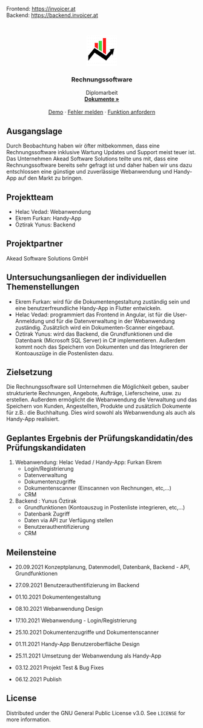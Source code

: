 Frontend: https://invoicer.at
<br/>
Backend: https://backend.invoicer.at


<!-- PROJECT LOGO -->
<br />
<p align="center">
  <a href="https://github.com/OeztirakYunus/Rechnungssoftware">
    <img src="images/logo.png" alt="Logo" width="80" height="80">
  </a>

  <h3 align="center">Rechnungssoftware</h3>

  <p align="center">
    Diplomarbeit
    <br />
    <a href="https://github.com/OeztirakYunus/Rechnungssoftware"><strong>Dokumente »</strong></a>
    <br />
    <br />
    <a href="https://github.com/OeztirakYunus/Rechnungssoftware">Demo</a>
    ·
    <a href="https://github.com/OeztirakYunus/Rechnungssoftware/issues">Fehler melden</a>
    ·
    <a href="https://github.com/OeztirakYunus/Rechnungssoftware/issues">Funktion anfordern</a>
  </p>
</p>


## Ausgangslage

Durch Beobachtung haben wir öfter mitbekommen, dass eine Rechnungssoftware inklusive Wartung Updates und Support meist teuer ist. Das Unternehmen Akead Software Solutions teilte uns mit, dass eine Rechnungssoftware bereits sehr gefragt ist und daher haben wir uns dazu entschlossen eine günstige und zuverlässige Webanwendung und Handy-App auf den Markt zu bringen.


## Projektteam

* Helac Vedad: Webanwendung
* Ekrem Furkan: Handy-App
* Öztirak Yunus: Backend


## Projektpartner

Akead Software Solutions GmbH


## Untersuchungsanliegen der individuellen Themenstellungen

* Ekrem Furkan: wird für die Dokumentengestaltung zuständig sein und eine benutzerfreundliche Handy-App in Flutter entwickeln.
* Helac Vedad: programmiert das Frontend in Angular, ist für die User-Anmeldung und für die Datenverwaltung in der Webanwendung zuständig. Zusätzlich wird ein Dokumenten-Scanner eingebaut.
* Öztirak Yunus: wird das Backend, die Grundfunktionen und die Datenbank (Microsoft SQL Server) in C# implementieren. Außerdem kommt noch das Speichern von Dokumenten und das Integrieren der Kontoauszüge in die Postenlisten dazu.


## Zielsetzung

Die Rechnungssoftware soll Unternehmen die Möglichkeit geben, sauber strukturierte Rechnungen, Angebote, Aufträge, Lieferscheine, usw. zu erstellen. Außerdem ermöglicht die Webanwendung die Verwaltung und das Speichern von Kunden, Angestellten, Produkte und zusätzlich Dokumente für z.B.: die Buchhaltung. Dies wird sowohl als Webanwendung als auch als Handy-App realisiert. 


## Geplantes Ergebnis der Prüfungskandidatin/des Prüfungskandidaten

1. Webanwendung: Helac Vedad  / Handy-App: Furkan Ekrem
	* Login/Registrierung
	* Datenverwaltung
	* Dokumentenzugriffe
	* Dokumentenscanner (Einscannen von Rechnungen, etc,...)
	* CRM
2. Backend : Yunus Öztirak
	* Grundfunktionen (Kontoauszug in Postenliste integrieren, etc,...)
	* Datenbank Zugriff
	* Daten via API zur Verfügung stellen
	* Benutzerauthentifizierung
	* CRM


## Meilensteine

* 20.09.2021 Konzeptplanung, Datenmodell, Datenbank, Backend - API, Grundfunktionen

* 27.09.2021 Benutzerauthentifizierung im Backend

* 01.10.2021 Dokumentengestaltung

* 08.10.2021 Webanwendung Design

* 17.10.2021 Webanwendung - Login/Registrierung

* 25.10.2021 Dokumentenzugriffe und Dokumentenscanner

* 01.11.2021 Handy-App Benutzeroberfläche Design

* 25.11.2021 Umsetzung der Webanwendung als Handy-App

* 03.12.2021 Projekt Test & Bug Fixes

* 06.12.2021 Publish


## License

Distributed under the GNU General Public License v3.0. See `LICENSE` for more information.


<!-- MARKDOWN LINKS & IMAGES -->
<!-- https://www.markdownguide.org/basic-syntax/#reference-style-links -->
[contributors-shield]: https://img.shields.io/github/contributors/OeztirakYunus/Rechnungssoftware.svg?style=for-the-badge
[contributors-url]: https://github.com/OeztirakYunus/Rechnungssoftware/graphs/contributors
[forks-shield]: https://img.shields.io/github/forks/OeztirakYunus/Rechnungssoftware.svg?style=for-the-badge
[forks-url]: https://github.com/OeztirakYunus/Rechnungssoftware/network/members
[stars-shield]: https://img.shields.io/github/stars/OeztirakYunus/Rechnungssoftware.svg?style=for-the-badge
[stars-url]: https://github.com/OeztirakYunus/Rechnungssoftware/stargazers
[issues-shield]: https://img.shields.io/github/issues/OeztirakYunus/Rechnungssoftware.svg?style=for-the-badge
[issues-url]: https://github.com/OeztirakYunus/Rechnungssoftware/issues
[license-shield]: https://img.shields.io/github/license/OeztirakYunus/Rechnungssoftware.svg?style=for-the-badge
[license-url]: https://github.com/OeztirakYunus/Rechnungssoftware/blob/main/LICENSE
